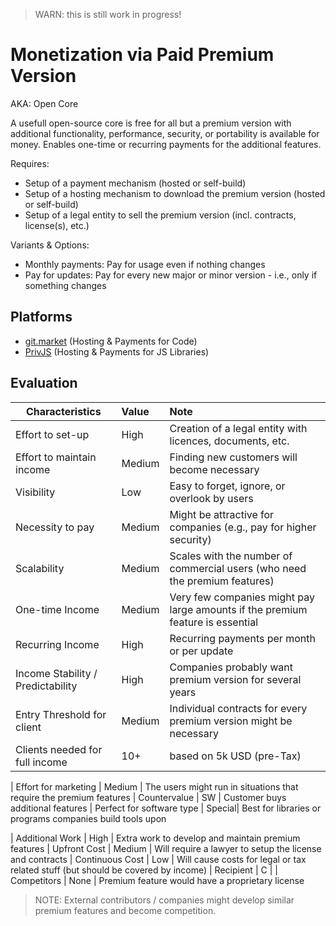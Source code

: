 > WARN: this is still work in progress!

# Monetization via Paid Premium Version
AKA: Open Core

A usefull open-source core is free for all but a premium version with additional functionality, performance, security, or portability is available for money. Enables one-time or recurring payments for the additional features.

Requires:
* Setup of a payment mechanism (hosted or self-build)
* Setup of a hosting mechanism to download the premium version (hosted or self-build)
* Setup of a legal entity to sell the premium version (incl. contracts, license(s), etc.)

Variants & Options:
* Monthly payments: Pay for usage even if nothing changes
* Pay for updates: Pay for every new major or minor version - i.e., only if something changes

## Platforms
* [git.market](https://git.market/) (Hosting & Payments for Code)
* [PrivJS](https://privjs.com/) (Hosting & Payments for JS Libraries)

## Evaluation

| Characteristics                   | Value  | Note |
| --------------------------------- |:------ |:---- |
| Effort to set-up                  | High   | Creation of a legal entity with licences, documents, etc.
| Effort to maintain income         | Medium | Finding new customers will become necessary
| Visibility                        | Low    | Easy to forget, ignore, or overlook by users
| Necessity to pay                  | Medium | Might be attractive for companies (e.g., pay for higher security)
| Scalability                       | Medium | Scales with the number of commercial users (who need the premium features)
| One-time Income                   | Medium | Very few companies might pay large amounts if the premium feature is essential
| Recurring Income                  | High   | Recurring payments per month or per update
| Income Stability / Predictability | High   | Companies probably want premium version for several years
| Entry Threshold for client        | Medium | Individual contracts for every premium version might be necessary
| Clients needed for full income    | 10+    | based on 5k USD (pre-Tax)

| Effort for marketing              | Medium | The users might run in situations that require the premium features
| Countervalue                      | SW     | Customer buys additional features
| Perfect for software type         | Special| Best for libraries or programs companies build tools upon

| Additional Work                   | High   | Extra work to develop and maintain premium features
| Upfront Cost                      | Medium | Will require a lawyer to setup the license and contracts
| Continuous Cost                   | Low    | Will cause costs for legal or tax related stuff (but should be covered by income)
| Recipient                         | C      | 
| Competitors                       | None   | Premium feature would have a proprietary license

> NOTE: External contributors / companies might develop similar premium features and become competition.
